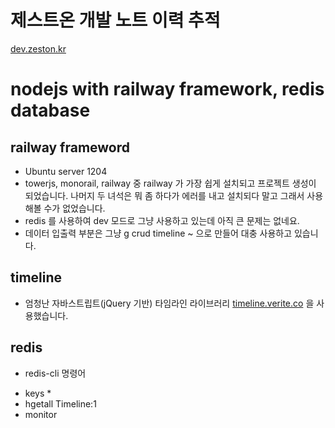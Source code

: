 제스트온 개발 노트 이력 추적
============================
[dev.zeston.kr](http://dev.zeston.kr "이동")

# nodejs with railway framework, redis database

## railway frameword

- Ubuntu server 1204
- towerjs, monorail, railway 중 railway 가 가장 쉽게 설치되고 프로젝트 생성이 되었습니다. 나머지 두 녀석은 뭐 좀 하다가
에러를 내고 설치되다 말고 그래서 사용해볼 수가 없었습니다.
- redis 를 사용하여 dev 모드로 그냥 사용하고 있는데 아직 큰 문제는 없네요.
- 데이터 입출력 부분은 그냥 g crud timeline ~ 으로 만들어 대충 사용하고 있습니다.

## timeline

- 엄청난 자바스트립트(jQuery 기반) 타임라인 라이브러리 [timeline.verite.co](http://timeline.verite.co "타임라인 갑") 을 사용했습니다.

## redis

- redis-cli 명령어
* keys *
* hgetall Timeline:1
* monitor
